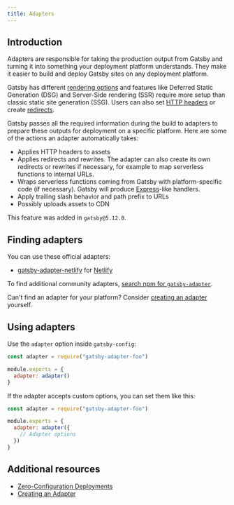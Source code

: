 ```yaml
---
title: Adapters
---
```


## Introduction

Adapters are responsible for taking the production output from Gatsby and turning it into something your deployment platform understands. They make it easier to build and deploy Gatsby sites on any deployment platform.

Gatsby has different [rendering options](https://www.gatsbyjs.com/docs/conceptual/rendering-options/) and features like Deferred Static Generation (DSG) and Server-Side rendering (SSR) require more setup than classic static site generation (SSG). Users can also set [HTTP headers](/docs/docs/how-to/previews-deploys-hosting/headers.md) or create [redirects](https://www.gatsbyjs.com/docs/reference/config-files/actions/#createRedirect).

Gatsby passes all the required information during the build to adapters to prepare these outputs for deployment on a specific platform. Here are some of the actions an adapter automatically takes:

- Applies HTTP headers to assets
- Applies redirects and rewrites. The adapter can also create its own redirects or rewrites if necessary, for example to map serverless functions to internal URLs.
- Wraps serverless functions coming from Gatsby with platform-specific code (if necessary). Gatsby will produce [Express](https://expressjs.com/)-like handlers.
- Apply trailing slash behavior and path prefix to URLs
- Possibly uploads assets to CDN

This feature was added in `gatsby@5.12.0`.

## Finding adapters

You can use these official adapters:

- [gatsby-adapter-netlify](https://github.com/gatsbyjs/gatsby/tree/master/packages/gatsby-adapter-netlify) for [Netlify](https://www.netlify.com/)

To find additional community adapters, [search npm for `gatsby-adapter`](https://www.npmjs.com/search?q=gatsby-adapter-).

Can't find an adapter for your platform? Consider [creating an adapter](/docs/docs/how-to/previews-deploys-hosting/creating-an-adapter.md) yourself.

## Using adapters

Use the `adapter` option inside `gatsby-config`:

```js:title=gatsby-config.js
const adapter = require("gatsby-adapter-foo")

module.exports = {
  adapter: adapter()
}
```

If the adapter accepts custom options, you can set them like this:

```js:title=gatsby-config.js
const adapter = require("gatsby-adapter-foo")

module.exports = {
  adapter: adapter({
    // Adapter options
  })
}
```

## Additional resources

- [Zero-Configuration Deployments](/docs/docs/how-to/previews-deploys-hosting/zero-configuration-deployments.md)
- [Creating an Adapter](/docs/docs/how-to/previews-deploys-hosting/creating-an-adapter.md)
